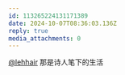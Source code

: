 ```yaml
---
id: 113265224131171389
date: 2024-10-07T08:36:03.136Z
reply: true
media_attachments: 0
---
```


[@lehhair](https://misskey.lehhair.net/@lehhair) 那是诗人笔下的生活

